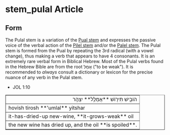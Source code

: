 # stem_pulal Article

## Form
The Pulal stem is a variation of the [Pual stem](https://git.door43.org/Door43/en-uhg/src/master/content/stem_pual/02.md) and expresses the passive voice of the verbal action of the [Pilel stem](https://git.door43.org/Door43/en-uhg/src/master/content/stem_pilel/02.md) and/or the [Palel stem](https://git.door43.org/Door43/en-uhg/src/master/content/stem_palel/02.md).  The Pulal stem is formed from the Pual by repeating the 3rd radical (with a vowel change), thus making a verb that appears to have 4 consonants. It is an extremely rare verbal form in Biblical Hebrew. Most of the Pulal verbs found in the Hebrew Bible are from the root אָמַל ("to be weak"). It is recommended to *always* consult a dictionary or lexicon for the precise nuance of any verb in the Pulal stem. 

* JOL 1:10
<table border="1" class="docutils">
<colgroup>
<col width="100%" />
</colgroup>
<tbody valign="top">
<tr class="row-odd" align="right"><td>הוֹבִ֥ישׁ תִּיר֖וֹשׁ **אֻמְלַ֥ל** יִצְהָֽר</td>
</tr>
<tr class="row-even"><td>hovish tirosh **'umlal** yitshar</td>
</tr>
<tr class="row-odd"><td>it-has-dried-up new-wine, **it-grows-weak** oil</td>
</tr>
<tr class="row-even"><td>the new wine has dried up, and the oil **is spoiled**.</td>
</tr>
</tbody>
</table>